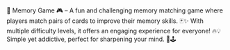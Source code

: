 🧠 Memory Game 🎮 – A fun and challenging memory matching game where players match pairs of cards to improve their memory skills. 🃏✨ With multiple difficulty levels, it offers an engaging experience for everyone! 🔥💡 Simple yet addictive, perfect for sharpening your mind. 🧩🕹️
